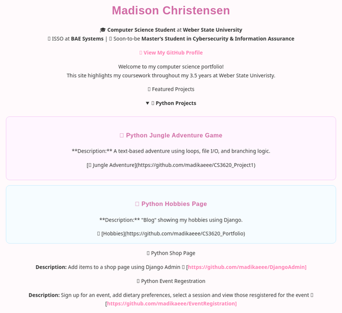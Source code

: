 <h1 align="center"> Madison Christensen </h1>
<p align="center">
🎓 <b>Computer Science Student</b> at <b>Weber State University</b><br>
💼 ISSO at <b>BAE Systems</b> | 🎯 Soon-to-be <b>Master’s Student in Cybersecurity & Information Assurance</b><br>
</p>

<p align="center">
  <a href="https://github.com/madikaeee"><b>🔗 View My GitHub Profile</b></a>
</p>



Welcome to my computer science portfolio!  
This site highlights my coursework throughout my 3.5 years at Weber State Univeristy. 


🚀 Featured Projects



<details open>
  <summary><b>🐍 Python Projects</b></summary>
  <br>

  <div style="border:1px solid #f3c4f5; border-radius:10px; padding:1em; margin-bottom:1em; background:#fff6ff;">
    
<h3>🐍 Python Jungle Adventure Game </h3>

<p>**Description:** A text-based adventure using loops, file I/O, and branching logic.  <p>
   [🔗 Jungle Adventure](https://github.com/madikaeee/CS3620_Project1)

  </div>

    
  <div style="border:1px solid #c0ebff; border-radius:10px; padding:1em; margin-bottom:1em; background:#f6fcff;">

<h3>🐍 Python Hobbies Page</h3>

<p>**Description:** "Blog" showing my hobbies using Django.</p>
🔗 [Hobbies](https://github.com/madikaeee/CS3620_Portfolio)

  </div>


🐍 Python Shop Page

**Description:** Add items to a shop page using Django Admin
🔗 [https://github.com/madikaeee/DjangoAdmin]

🐍 Python Event Regestration

**Description:** Sign up for an event, add dietary preferences, select a session and view those resgistered for the event
🔗 [https://github.com/madikaeee/EventRegistration]
  </div>
</details>



<style>
body {
  font-family: "Poppins", "Segoe UI", sans-serif;
  background-color: #fffafc;
  color: #333;
  text-align: center;
  margin: 0 auto;
  max-width: 900px;
  padding: 2rem;
  line-height: 1.7;
}

h1, h2, h3 {
  font-family: "Poppins", sans-serif;
  color: #d16ba5;
  font-weight: 700;
  letter-spacing: 0.5px;
}

h1 {
  font-size: 2.2em;
  margin-bottom: 0.3em;
}

h2 {
  font-size: 1.6em;
  margin-top: 2em;
  color: #b65fcf;
}


a {
  color: #ff7eb3;
  text-decoration: none;
  font-weight: 600;
}

a:hover {
  color: #ffb3c1;
  text-decoration: underline;
}

/* 🌷 Buttons */
.btn {
  display: inline-block;
  background-color: #ffb3c1;
  color: white !important;
  padding: 10px 18px;
  border-radius: 8px;
  margin: 12px 0;
  text-decoration: none;
  font-weight: 600;
  box-shadow: 0 2px 5px rgba(255, 182, 193, 0.3);
  transition: all 0.2s ease-in-out;
}

.btn:hover {
  background-color: #ff8fab;
  transform: translateY(-2px);
}

/* 🌼 Section Dividers */
hr {
  border: none;
  height: 1px;
  background: linear-gradient(to right, #f9d1e4, #fcd5ce, #f9d1e4);
  margin: 2.5em 0;
  border-radius: 50%;
}

/* 🩵 Blockquotes */
blockquote {
  background: #fff0f6;
  border-left: 4px solid #ffb3c1;
  margin: 1.5em auto;
  padding: 1em 1.2em;
  border-radius: 10px;
  color: #444;
  max-width: 700px;
  text-align: left;
  font-style: italic;
}


</style>
